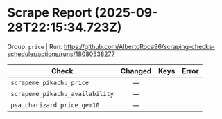 # Scrape Report (2025-09-28T22:15:34.723Z)

Group: `price`  |  Run: https://github.com/AlbertoRoca96/scraping-checks-scheduler/actions/runs/18080538277

| Check | Changed | Keys | Error |
|---|:---:|:--|:--|
| `scrapeme_pikachu_price` | — |  |  |
| `scrapeme_pikachu_availability` | — |  |  |
| `psa_charizard_price_gem10` | — |  |  |
